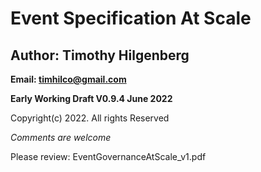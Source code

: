# Event Specification At Scale

## Author: Timothy Hilgenberg
**Email: timhilco@gmail.com**

**Early Working Draft V0.9.4 June 2022**

Copyright(c) 2022. All rights Reserved 

*Comments are welcome*

Please review: EventGovernanceAtScale_v1.pdf